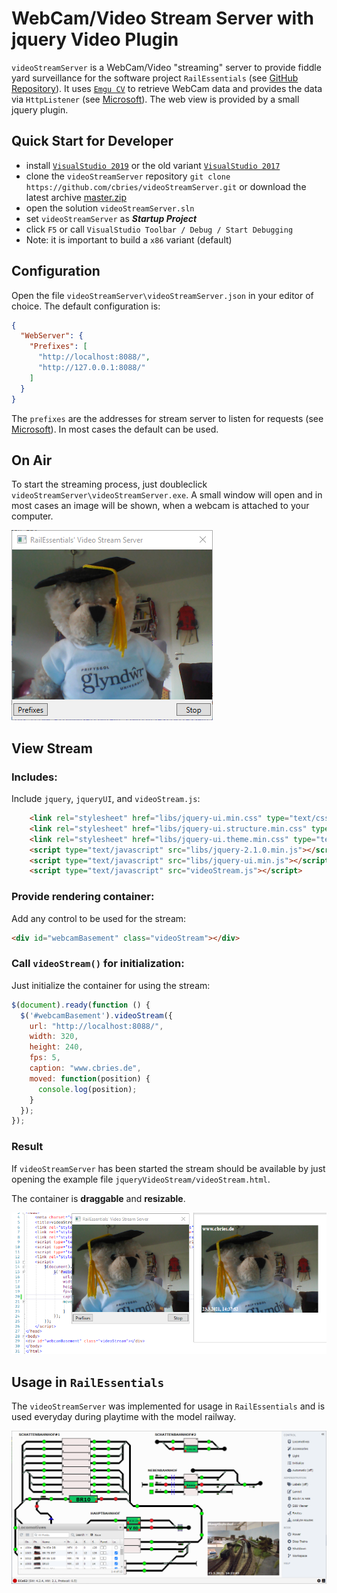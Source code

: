 # WebCam/Video Stream Server with jquery Video Plugin

`videoStreamServer` is a WebCam/Video "streaming" server to provide fiddle yard surveillance for the software project `RailEssentials` (see [GitHub Repository](https://github.com/cbries/railessentials)). It uses [`Emgu CV`](https://github.com/emgucv/emgucv) to retrieve WebCam data and provides the data via `HttpListener`  (see [Microsoft](https://docs.microsoft.com/en-us/dotnet/api/system.net.httplistenerprefixcollection.add?view=net-5.0)). The web view is provided by a small jquery plugin.

## Quick Start for Developer

- install [`VisualStudio 2019`](https://visualstudio.microsoft.com/vs/) or the old variant [`VisualStudio 2017`](https://visualstudio.microsoft.com/vs/older-downloads/)
- clone the `videoStreamServer` repository `git clone https://github.com/cbries/videoStreamServer.git` or download the latest archive [master.zip](https://github.com/cbries/videoStreamServer/archive/master.zip)
- open the solution `videoStreamServer.sln`
- set `videoStreamServer` as **_Startup Project_**
- click `F5` or call `VisualStudio Toolbar / Debug / Start Debugging`
- Note: it is important to build a `x86` variant (default)

## Configuration

Open the file `videoStreamServer\videoStreamServer.json` in your editor of choice. 
The default configuration is:

```json
{
  "WebServer": {
    "Prefixes": [
      "http://localhost:8088/",
      "http://127.0.0.1:8088/"
    ]
  }
}
```

The `prefixes` are the addresses for stream server to listen for requests (see [Microsoft](https://docs.microsoft.com/en-us/dotnet/api/system.net.httplistenerprefixcollection.add?view=net-5.0)). In most cases the default can be used.

## On Air

To start the streaming process, just doubleclick `videoStreamServer\videoStreamServer.exe`.
A small window will open and in most cases an image will be shown, when a webcam is attached to your computer.

![videoServerStream](assets/exampleDesktop0.png)

## View Stream

### Includes:

Include `jquery`, `jqueryUI`, and `videoStream.js`:

```html
    <link rel="stylesheet" href="libs/jquery-ui.min.css" type="text/css">
    <link rel="stylesheet" href="libs/jquery-ui.structure.min.css" type="text/css">
    <link rel="stylesheet" href="libs/jquery-ui.theme.min.css" type="text/css">
    <script type="text/javascript" src="libs/jquery-2.1.0.min.js"></script>		
    <script type="text/javascript" src="libs/jquery-ui.min.js"></script>
    <script type="text/javascript" src="videoStream.js"></script>
```

### Provide rendering container:

Add any control to be used for the stream:

```html
<div id="webcamBasement" class="videoStream"></div>
```

### Call `videoStream()` for initialization:

Just initialize the container for using the stream:

```javascript
$(document).ready(function () {
  $('#webcamBasement').videoStream({
    url: "http://localhost:8088/",
    width: 320,
    height: 240,
    fps: 5,
    caption: "www.cbries.de",
    moved: function(position) {
      console.log(position);
    }
  });
});
```

### Result

If `videoStreamServer` has been started the stream should be available by just opening the example file `jqueryVideoStream/videoStream.html`.

The container is **draggable** and **resizable**.

![videoServerStream](assets/exampleWebClient0.png)

## Usage in `RailEssentials`

The `videoStreamServer` was implemented for usage in `RailEssentials` and is used everyday during playtime with the model railway.

![videoStreamServer Result](https://raw.githubusercontent.com/cbries/railessentials/master/Screenshots/Impressions/railessentials01.png)

